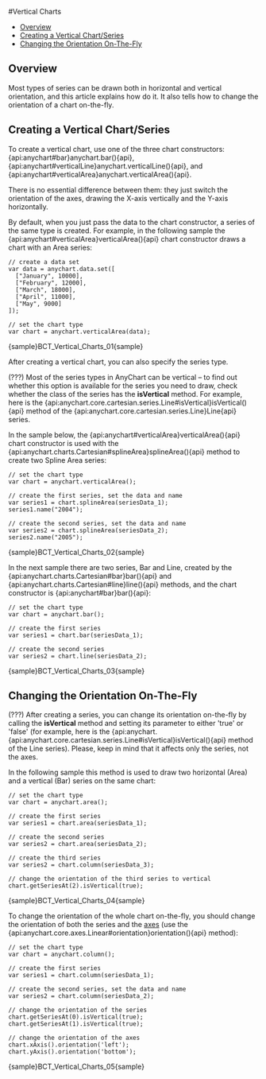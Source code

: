 #Vertical Charts

* [Overview](#overview)
* [Creating a Vertical Chart/Series](#creating_a_vertical_chart_series)
* [Changing the Orientation On-The-Fly](#onthefly)

## Overview

Most types of series can be drawn both in horizontal and vertical orientation, and this article explains how do it. It also  tells how to change the orientation of a chart on-the-fly.

<a name='creating_a_vertical_chart_series'></a>
## Creating a Vertical Chart/Series

To create a vertical chart, use one of the three chart constructors: {api:anychart#bar}anychart.bar(){api}, {api:anychart#verticalLine}anychart.verticalLine(){api}, and {api:anychart#verticalArea}anychart.verticalArea(){api}.

There is no essential difference between them: they just switch the orientation of the axes, drawing the X-axis vertically and the Y-axis horizontally.

By default, when you just pass the data to the chart constructor, a series of the same type is created. For example, in the following sample the {api:anychart#verticalArea}verticalArea(){api} chart constructor draws a chart with an Area series: 

```
// create a data set
var data = anychart.data.set([
  ["January", 10000],
  ["February", 12000],
  ["March", 18000],
  ["April", 11000],
  ["May", 9000]
]);

// set the chart type
var chart = anychart.verticalArea(data);
```

{sample}BCT\_Vertical\_Charts\_01{sample}

After creating a vertical chart, you can also specify the series type.

(???)
Most of the series types in AnyChart can be vertical – to find out whether this option is available for the series you need to draw, check whether the class of the series has the **isVertical** method. For example, here is the {api:anychart.core.cartesian.series.Line#isVertical}isVertical(){api} method of the {api:anychart.core.cartesian.series.Line}Line{api} series.

In the sample below, the {api:anychart#verticalArea}verticalArea(){api} chart constructor is used with the {api:anychart.charts.Cartesian#splineArea}splineArea(){api} method to create two Spline Area series:

```
// set the chart type
var chart = anychart.verticalArea();

// create the first series, set the data and name
var series1 = chart.splineArea(seriesData_1);
series1.name("2004");

// create the second series, set the data and name  
var series2 = chart.splineArea(seriesData_2);
series2.name("2005");
```

{sample}BCT\_Vertical\_Charts\_02{sample}

In the next sample there are two series, Bar and Line, created by the {api:anychart.charts.Cartesian#bar}bar(){api} and {api:anychart.charts.Cartesian#line}line(){api} methods, and the chart constructor is {api:anychart#bar}bar(){api}:

```
// set the chart type
var chart = anychart.bar();

// create the first series
var series1 = chart.bar(seriesData_1);

// create the second series
var series2 = chart.line(seriesData_2);
```

{sample}BCT\_Vertical\_Charts\_03{sample}

<a name='onthefly'></a>
## Changing the Orientation On-The-Fly

(???)
After creating a series, you can change its orientation on-the-fly by calling the **isVertical** method and setting its parameter to either 'true' or 'false' (for example, here is the {api:anychart.{api:anychart.core.cartesian.series.Line#isVertical}isVertical(){api} method of the Line series). Please, keep in mind that it affects only the series, not the axes.

In the following sample this method is used to draw two horizontal (Area) and a vertical (Bar) series on the same chart:

```
// set the chart type
var chart = anychart.area();

// create the first series
var series1 = chart.area(seriesData_1);

// create the second series
var series2 = chart.area(seriesData_2);

// create the third series
var series2 = chart.column(seriesData_3);

// change the orientation of the third series to vertical
chart.getSeriesAt(2).isVertical(true);
```

{sample}BCT\_Vertical\_Charts\_04{sample}

To change the orientation of the whole chart on-the-fly, you should change the orientation of both the series and the [axes](..Axes_and_Grids/Axis_Orientation) (use the {api:anychart.core.axes.Linear#orientation}orientation(){api} method):

```
// set the chart type
var chart = anychart.column();

// create the first series
var series1 = chart.column(seriesData_1);

// create the second series, set the data and name
var series2 = chart.column(seriesData_2);

// change the orientation of the series
chart.getSeriesAt(0).isVertical(true);
chart.getSeriesAt(1).isVertical(true);

// change the orientation of the axes
chart.xAxis().orientation('left');
chart.yAxis().orientation('bottom');
```

{sample}BCT\_Vertical\_Charts\_05{sample}